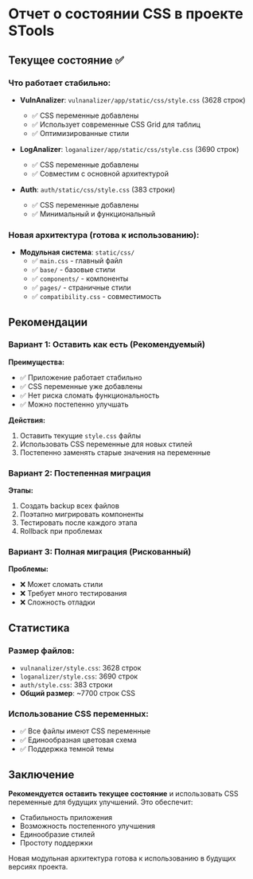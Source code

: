 # Отчет о состоянии CSS в проекте STools

## Текущее состояние ✅

### Что работает стабильно:
- **VulnAnalizer**: `vulnanalizer/app/static/css/style.css` (3628 строк)
  - ✅ CSS переменные добавлены
  - ✅ Использует современные CSS Grid для таблиц
  - ✅ Оптимизированные стили
  
- **LogAnalizer**: `loganalizer/app/static/css/style.css` (3690 строк)
  - ✅ CSS переменные добавлены
  - ✅ Совместим с основной архитектурой
  
- **Auth**: `auth/static/css/style.css` (383 строки)
  - ✅ CSS переменные добавлены
  - ✅ Минимальный и функциональный

### Новая архитектура (готова к использованию):
- **Модульная система**: `static/css/`
  - ✅ `main.css` - главный файл
  - ✅ `base/` - базовые стили
  - ✅ `components/` - компоненты
  - ✅ `pages/` - страничные стили
  - ✅ `compatibility.css` - совместимость

## Рекомендации

### Вариант 1: Оставить как есть (Рекомендуемый)
**Преимущества:**
- ✅ Приложение работает стабильно
- ✅ CSS переменные уже добавлены
- ✅ Нет риска сломать функциональность
- ✅ Можно постепенно улучшать

**Действия:**
1. Оставить текущие `style.css` файлы
2. Использовать CSS переменные для новых стилей
3. Постепенно заменять старые значения на переменные

### Вариант 2: Постепенная миграция
**Этапы:**
1. Создать backup всех файлов
2. Поэтапно мигрировать компоненты
3. Тестировать после каждого этапа
4. Rollback при проблемах

### Вариант 3: Полная миграция (Рискованный)
**Проблемы:**
- ❌ Может сломать стили
- ❌ Требует много тестирования
- ❌ Сложность отладки

## Статистика

### Размер файлов:
- `vulnanalizer/style.css`: 3628 строк
- `loganalizer/style.css`: 3690 строк  
- `auth/style.css`: 383 строки
- **Общий размер**: ~7700 строк CSS

### Использование CSS переменных:
- ✅ Все файлы имеют CSS переменные
- ✅ Единообразная цветовая схема
- ✅ Поддержка темной темы

## Заключение

**Рекомендуется оставить текущее состояние** и использовать CSS переменные для будущих улучшений. Это обеспечит:
- Стабильность приложения
- Возможность постепенного улучшения
- Единообразие стилей
- Простоту поддержки

Новая модульная архитектура готова к использованию в будущих версиях проекта.
